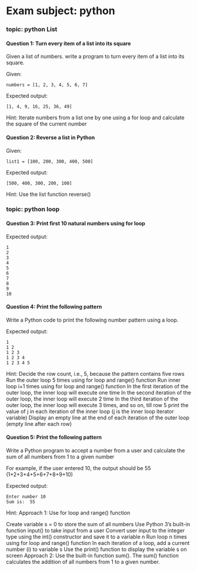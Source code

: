 # Exam subject: python
### topic: python List
#### Question 1: Turn every item of a list into its square
Given a list of numbers. write a program to turn every item of a list into its square.

Given:
```
numbers = [1, 2, 3, 4, 5, 6, 7]
```

Expected output:
```
[1, 4, 9, 16, 25, 36, 49]
```
Hint:
Iterate numbers from a list one by one using a for loop and calculate the square of the current number


#### Question 2: Reverse a list in Python

Given:
```
list1 = [100, 200, 300, 400, 500]
```

Expected output:
```
[500, 400, 300, 200, 100]
```
Hint:
Use the list function reverse()


### topic: python loop

#### Question 3: Print first 10 natural numbers using for loop


Expected output:
```
1
2
3
4
5
6
7
8
9
10
```


#### Question 4:  Print the following pattern
Write a Python code to print the following number pattern using a loop.

Expected output:
```
1 
1 2 
1 2 3 
1 2 3 4 
1 2 3 4 5
```
Hint:
Decide the row count, i.e., 5, because the pattern contains five rows
Run the outer loop 5 times using for loop and range() function
Run inner loop i+1 times using for loop and range() function
In the first iteration of the outer loop, the inner loop will execute one time
In the second iteration of the outer loop, the inner loop will execute 2 time
In the third iteration of the outer loop, the inner loop will execute 3 times, and so on, till row 5
print the value of j in each iteration of the inner loop (j is the inner loop iterator variable)
Display an empty line at the end of each iteration of the outer loop (empty line after each row)

#### Question 5:  Print the following pattern
Write a Python program to accept a number from a user and calculate the sum of all numbers from 1 to a given number

For example, if the user entered 10, the output should be 55 (1+2+3+4+5+6+7+8+9+10)

Expected output:
```
Enter number 10
Sum is:  55
```

Hint:
Approach 1: Use for loop and range() function

Create variable s = 0 to store the sum of all numbers
Use Python 3’s built-in function input() to take input from a user
Convert user input to the integer type using the int() constructor and save it to a variable n
Run loop n times using for loop and range() function
In each iteration of a loop, add a current number (i) to variable s
Use the print() function to display the variable s on screen
Approach 2: Use the built-in function sum(). The sum() function calculates the addition of all numbers from 1 to a given number.
